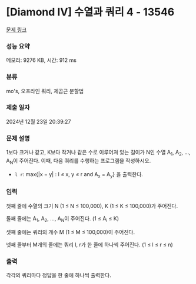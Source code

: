 # [Diamond IV] 수열과 쿼리 4 - 13546 

[문제 링크](https://www.acmicpc.net/problem/13546) 

### 성능 요약

메모리: 9276 KB, 시간: 912 ms

### 분류

mo's, 오프라인 쿼리, 제곱근 분할법

### 제출 일자

2024년 12월 23일 20:39:27

### 문제 설명

<p>1보다 크거나 같고, K보다 작거나 같은 수로 이루어져 있는 길이가 N인 수열 A<sub>1</sub>, A<sub>2</sub>, ..., A<sub>N</sub>이 주어진다. 이때, 다음 쿼리를 수행하는 프로그램을 작성하시오.</p>

<ul>
	<li><code>l r</code>: max{|x − y| : l ≤ x, y ≤ r and A<sub>x</sub> = A<sub>y</sub>} 을 출력한다.</li>
</ul>

### 입력 

 <p>첫째 줄에 수열의 크기 N (1 ≤ N ≤ 100,000), K (1 ≤ K ≤ 100,000)가 주어진다.</p>

<p>둘째 줄에는 A<sub>1</sub>, A<sub>2</sub>, ..., A<sub>N</sub>이 주어진다. (1 ≤ A<sub>i</sub> ≤ K)</p>

<p>셋째 줄에는 쿼리의 개수 M (1 ≤ M ≤ 100,000)이 주어진다.</p>

<p>넷째 줄부터 M개의 줄에는 쿼리 l, r가 한 줄에 하나씩 주어진다. (1 ≤ l ≤ r ≤ n)</p>

### 출력 

 <p>각각의 쿼리마다 정답을 한 줄에 하나씩 출력한다.</p>

